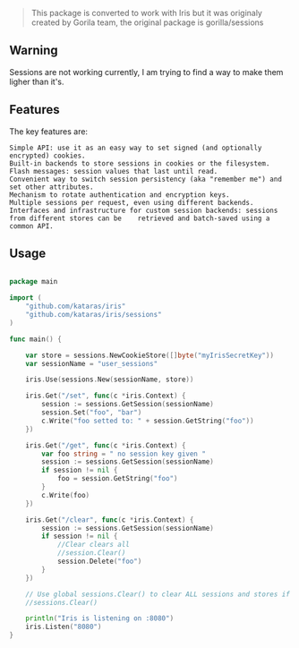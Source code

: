 > This package is converted to work with Iris but it was originaly created by Gorila team, the original package is gorilla/sessions

## Warning

Sessions are not working currently, I am trying to find a way to make them ligher than it's.

## Features

The key features are:

    Simple API: use it as an easy way to set signed (and optionally encrypted) cookies.
    Built-in backends to store sessions in cookies or the filesystem.
    Flash messages: session values that last until read.
    Convenient way to switch session persistency (aka "remember me") and set other attributes.
    Mechanism to rotate authentication and encryption keys.
    Multiple sessions per request, even using different backends.
    Interfaces and infrastructure for custom session backends: sessions from different stores can be 	retrieved and batch-saved using a common API.

    
## Usage

```go

package main

import (
	"github.com/kataras/iris"
	"github.com/kataras/iris/sessions"
)

func main() {

	var store = sessions.NewCookieStore([]byte("myIrisSecretKey"))
	var sessionName = "user_sessions"

	iris.Use(sessions.New(sessionName, store))

	iris.Get("/set", func(c *iris.Context) {
		session := sessions.GetSession(sessionName)
		session.Set("foo", "bar")
		c.Write("foo setted to: " + session.GetString("foo"))
	})

	iris.Get("/get", func(c *iris.Context) {
		var foo string = " no session key given "
		session := sessions.GetSession(sessionName)
		if session != nil {
			foo = session.GetString("foo")
		}
		c.Write(foo)
	})

	iris.Get("/clear", func(c *iris.Context) {
		session := sessions.GetSession(sessionName)
		if session != nil {
			//Clear clears all
			//session.Clear()
			session.Delete("foo")
		}
	})

	// Use global sessions.Clear() to clear ALL sessions and stores if it's necessary
	//sessions.Clear()

	println("Iris is listening on :8080")
	iris.Listen("8080")
}



```

